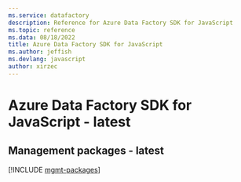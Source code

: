```yaml
---
ms.service: datafactory
description: Reference for Azure Data Factory SDK for JavaScript
ms.topic: reference
ms.data: 08/18/2022
title: Azure Data Factory SDK for JavaScript
ms.author: jeffish
ms.devlang: javascript
author: xirzec
---
```

# Azure Data Factory SDK for JavaScript - latest

## Management packages - latest
[!INCLUDE [mgmt-packages](data-factory-mgmt-index.md)]